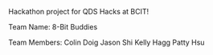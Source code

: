 Hackathon project for QDS Hacks at BCIT!

Team Name: 8-Bit Buddies

Team Members:
Colin Doig
Jason Shi
Kelly Hagg
Patty Hsu
